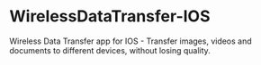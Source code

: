 # WirelessDataTransfer-IOS
Wireless Data Transfer app for IOS - Transfer images, videos and documents to different devices, without losing quality.
